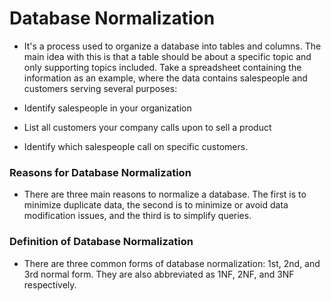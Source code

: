 # Database Normalization

- It's a process used to organize a database into tables and columns.  The main idea with this is that a table should be about a specific topic and only supporting topics included. Take a spreadsheet containing the information as an example, where the data contains salespeople and customers serving several purposes:

- Identify salespeople in your organization
- List all customers your company calls upon to sell a product
- Identify which salespeople call on specific customers.

### Reasons for Database Normalization
- There are three main reasons to normalize a database.  The first is to minimize duplicate data, the second is to minimize or avoid data modification issues, and the third is to simplify queries. 

### Definition of Database Normalization
- There are three common forms of database normalization: 1st, 2nd, and 3rd normal form. They are also abbreviated as 1NF, 2NF, and 3NF respectively.